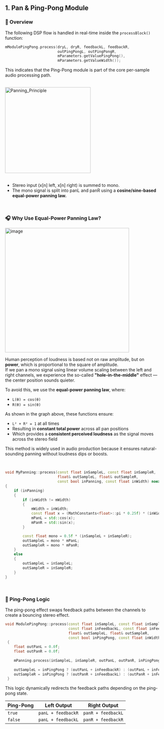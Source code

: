 ## 1. Pan & Ping-Pong Module

### 🔷 Overview
The following DSP flow is handled in real-time inside the `processBlock()` function:

~~~cpp
mModulePingPong.process(dryL, dryR, feedbackL, feedbackR,
                        outPingPongL, outPingPongR,
                        mParameters.getValuePingPong(),
                        mParameters.getValueWidth());
~~~
This indicates that the Ping-Pong module is part of the core per-sample audio processing path.

<br>
<img width="280" alt="Panning_Principle" src="https://github.com/user-attachments/assets/c83d4df3-f9ac-4114-93a2-e8d87d62d5e7" />

<br>
<br>

- Stereo input (x[n] left, x[n] right) is summed to mono.
- The mono signal is split into panL and panR using a **cosine/sine-based equal-power panning law.**

<br>

### 🎧 Why Use Equal-Power Panning Law?
<img width="406" alt="image" src="https://github.com/user-attachments/assets/01217271-bda1-4ff8-8b66-0c6218ff79f0" />

Human perception of loudness is based not on raw amplitude, but on **power**, which is proportional to the square of amplitude.  
If we pan a mono signal using linear volume scaling between the left and right channels, we experience the so-called **"hole-in-the-middle"** effect — the center position sounds quieter.

To avoid this, we use the **equal-power panning law**, where:

- `L(θ) = cos(θ)`  
- `R(θ) = sin(θ)`

As shown in the graph above, these functions ensure:

- `L² + R² = 1` at all times  
- Resulting in **constant total power** across all pan positions  
- Which provides a **consistent perceived loudness** as the signal moves across the stereo field

This method is widely used in audio production because it ensures natural-sounding panning without loudness dips or boosts.

<br>

~~~cpp
void MyPanning::process(const float inSampleL, const float inSampleR,
                        float& outSampleL, float& outSampleR,
                        const bool inPanning, const float inWidth) noexcept
{
    if (inPanning)
    {
        if (inWidth != mWidth)
        {
            mWidth = inWidth;
            const float x = (MathConstants<float>::pi * 0.25f) * (inWidth + 1.0f);
            mPanL = std::cos(x);
            mPanR = std::sin(x);
        }

        const float mono = 0.5f * (inSampleL + inSampleR);
        outSampleL = mono * mPanL;
        outSampleR = mono * mPanR;
    }
    else
    {
        outSampleL = inSampleL;
        outSampleR = inSampleR;
    }
}
~~~
<br>

### 🔁 Ping-Pong Logic

The ping-pong effect swaps feedback paths between the channels to create a bouncing stereo effect.

~~~cpp
void ModulePingPong::process(const float inSampleL, const float inSampleR,
                             const float inFeedbackL, const float inFeedbackR,
                             float& outSampleL, float& outSampleR,
                             const bool inPingPong, const float inWidth) noexcept
 {
    float outPanL = 0.0f;
    float outPanR = 0.0f;
    
    mPanning.process(inSampleL, inSampleR, outPanL, outPanR, inPingPong, inWidth);
    
    outSampleL = inPingPong ? (outPanL + inFeedbackR) : (outPanL + inFeedbackL);
    outSampleR = inPingPong ? (outPanR + inFeedbackL) : (outPanR + inFeedbackR);
 }
~~~
This logic dynamically redirects the feedback paths depending on the ping-pong state.

| Ping-Pong | Left Output            | Right Output            |
|-----------|------------------------|-------------------------|
| `true`    | `panL + feedbackR`     | `panR + feedbackL`      |
| `false`   | `panL + feedbackL`     | `panR + feedbackR`      |

<br>
